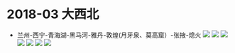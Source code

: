 # 2018-03 大西北

- 兰州-西宁-青海湖-黑马河-雅丹-敦煌(月牙泉、莫高窟）-张掖-熄火
  ![](http://pm84ltez1.bkt.clouddn.com/travel/1.JPG)
  ![](http://pm84ltez1.bkt.clouddn.com/travel/3.JPG)
  ![](http://pm84ltez1.bkt.clouddn.com/travel/4.JPG)
  ![](http://pm84ltez1.bkt.clouddn.com/travel/6.JPG)
  ![](http://pm84ltez1.bkt.clouddn.com/travel/7.JPG)
  ![](http://pm84ltez1.bkt.clouddn.com/travel/8.JPG)
  ![](http://pm84ltez1.bkt.clouddn.com/travel/9.JPG)
